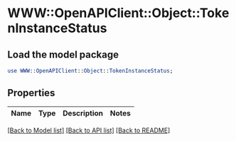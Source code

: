 # WWW::OpenAPIClient::Object::TokenInstanceStatus

## Load the model package
```perl
use WWW::OpenAPIClient::Object::TokenInstanceStatus;
```

## Properties
Name | Type | Description | Notes
------------ | ------------- | ------------- | -------------

[[Back to Model list]](../README.md#documentation-for-models) [[Back to API list]](../README.md#documentation-for-api-endpoints) [[Back to README]](../README.md)


